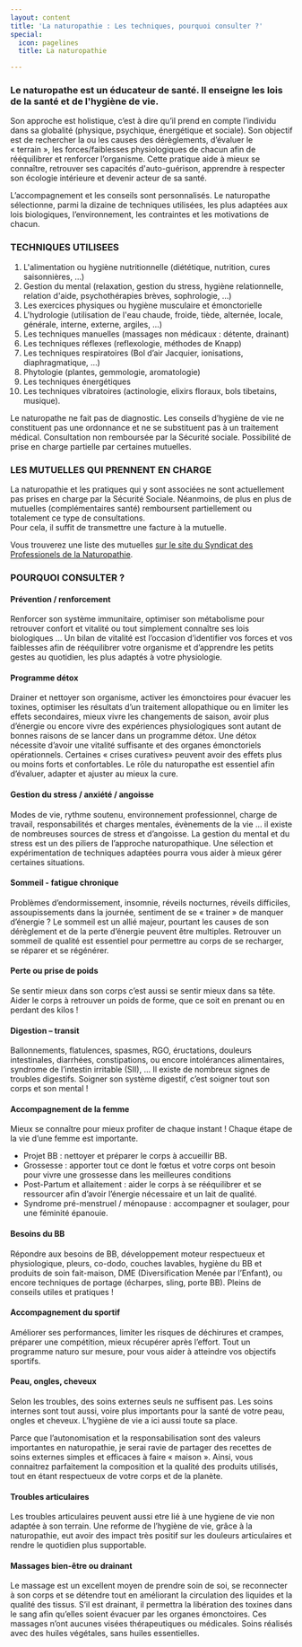 ```yaml
---
layout: content
title: 'La naturopathie : Les techniques, pourquoi consulter ?'
special:
  icon: pagelines
  title: La naturopathie

---
```


### Le naturopathe est un éducateur de santé. Il enseigne les lois de la santé et de l'hygiène de vie.

Son approche est holistique, c’est à dire qu’il prend en compte l’individu dans sa globalité (physique, psychique, énergétique et sociale).
Son objectif est de rechercher la ou les causes des dérèglements, d’évaluer le « terrain », les forces/faiblesses physiologiques de chacun afin de rééquilibrer et renforcer l’organisme.
Cette pratique aide à mieux se connaître, retrouver ses capacités d'auto-guérison, apprendre à respecter son écologie intérieure et devenir acteur de sa santé.

L’accompagnement et les conseils sont personnalisés. Le naturopathe sélectionne, parmi la dizaine de techniques utilisées, les plus adaptées aux lois biologiques, l’environnement, les contraintes et les motivations de chacun.

### TECHNIQUES UTILISEES

1. L'alimentation ou hygiène nutritionnelle (diététique, nutrition, cures saisonnières, …)
2. Gestion du mental (relaxation, gestion du stress, hygiène relationnelle, relation d'aide, psychothérapies brèves, sophrologie, …)
3. Les exercices physiques ou hygiène musculaire et émonctorielle
4. L'hydrologie (utilisation de l'eau chaude, froide, tiède, alternée, locale, générale, interne, externe, argiles, …)
5. Les techniques manuelles (massages non médicaux : détente, drainant)
6. Les techniques réflexes (reflexologie, méthodes de Knapp)
7. Les techniques respiratoires  (Bol d’air Jacquier, ionisations, diaphragmatique, …)
8. Phytologie (plantes, gemmologie, aromatologie) 
9. Les techniques énergétiques 
10. Les techniques vibratoires (actinologie, elixirs floraux, bols tibetains, musique).

Le naturopathe ne fait pas de diagnostic.
Les conseils d’hygiène de vie ne constituent pas une ordonnance et ne se substituent pas à un traitement médical.
Consultation non remboursée par la Sécurité sociale. Possibilité de prise en charge partielle par certaines mutuelles.



### LES MUTUELLES QUI PRENNENT EN CHARGE

La naturopathie et les pratiques qui y sont associées ne sont actuellement pas prises en charge par la Sécurité Sociale.
Néanmoins, de plus en plus de mutuelles (complémentaires santé) remboursent partiellement ou totalement ce type de consultations.  
Pour cela, il suffit de transmettre une facture à la mutuelle.

Vous trouverez une liste des mutuelles [sur le site du Syndicat des Professionels de la Naturopathie](https://www.syndicat-naturopathie.fr/les-mutuelles/).



### POURQUOI CONSULTER ?

#### Prévention / renforcement 
Renforcer son système immunitaire, optimiser son métabolisme pour retrouver confort et vitalité ou tout simplement connaître ses lois biologiques …
Un bilan de vitalité est l’occasion d’identifier vos forces et vos faiblesses afin de rééquilibrer votre organisme et d’apprendre les petits gestes au quotidien, les plus adaptés à votre physiologie.

#### Programme détox 
Drainer et nettoyer son organisme, activer les émonctoires pour évacuer les toxines, optimiser les résultats d’un traitement allopathique ou en limiter les effets secondaires, mieux vivre les changements de saison, avoir plus d’énergie ou encore vivre des expériences physiologiques sont autant de bonnes raisons de se lancer dans un programme détox.
Une détox nécessite d’avoir une vitalité suffisante et des organes émonctoriels opérationnels. 
Certaines « crises curatives» peuvent avoir des effets plus ou moins forts et confortables. Le rôle du naturopathe est essentiel afin d’évaluer, adapter et ajuster au mieux la cure.

#### Gestion du stress / anxiété / angoisse
Modes de vie, rythme soutenu, environnement professionnel, charge de travail, responsabilités et charges mentales, évènements de la vie … il existe de nombreuses sources de stress et d’angoisse.
La gestion du mental et du stress est un des piliers de l’approche naturopathique. 
Une sélection et expérimentation de techniques adaptées pourra vous aider à mieux gérer certaines situations.

#### Sommeil - fatigue chronique 
Problèmes d’endormissement, insomnie, réveils nocturnes, réveils difficiles, assoupissements dans la journée, sentiment de se « trainer » de manquer d’énergie ?
Le sommeil est un allié majeur, pourtant les causes de son dérèglement et de la perte d’énergie peuvent être multiples.
Retrouver un sommeil de qualité est essentiel pour permettre au corps de se recharger, se réparer et se régénérer.

#### Perte ou prise de poids
Se sentir mieux dans son corps c’est aussi se sentir mieux dans sa tête.
Aider le corps à retrouver un poids de forme, que ce soit en prenant ou en perdant des kilos !

#### Digestion – transit
Ballonnements, flatulences, spasmes, RGO, éructations, douleurs intestinales, diarrhées, constipations, ou encore intolérances alimentaires, syndrome de l’intestin irritable (SII), ...
Il existe de nombreux signes de troubles digestifs. Soigner son système digestif, c’est soigner tout son corps et son mental !

#### Accompagnement de la femme
Mieux se connaître pour mieux profiter de chaque instant ! Chaque étape de la vie d’une femme est importante. 
- Projet BB : nettoyer et préparer le corps à accueillir BB.
- Grossesse : apporter tout ce dont le fœtus et votre corps ont besoin pour vivre une grossesse dans les meilleures conditions
- Post-Partum et allaitement :  aider le corps à se rééquilibrer et se ressourcer afin d’avoir l’énergie nécessaire et un lait de qualité.
- Syndrome pré-menstruel / ménopause : accompagner et soulager, pour une féminité épanouie.

#### Besoins du BB
Répondre aux besoins de BB, développement moteur respectueux et physiologique, pleurs, co-dodo, couches lavables, hygiène du BB et produits de soin fait-maison, DME (Diversification Menée par l’Enfant), ou encore techniques de portage (écharpes, sling, porte BB).  Pleins de conseils utiles et pratiques !

#### Accompagnement du sportif
Améliorer ses performances, limiter les risques de déchirures et crampes, préparer une compétition, mieux récupérer après l’effort.
Tout un programme naturo sur mesure, pour vous aider à atteindre vos objectifs sportifs.

#### Peau, ongles, cheveux
Selon les troubles, des soins externes seuls ne suffisent pas. Les soins internes sont tout aussi, voire plus importants pour la santé de votre peau, ongles et cheveux. 
L’hygiène de vie a ici aussi toute sa place. 

Parce que l’autonomisation  et la responsabilisation sont des valeurs importantes en naturopathie, je serai ravie de partager des recettes de soins externes simples et efficaces  à faire « maison ».
Ainsi, vous connaitrez parfaitement la composition et la qualité des produits utilisés, tout en étant respectueux de votre corps et de la planète.

#### Troubles articulaires
Les troubles articulaires peuvent aussi etre lié à une hygiene de vie non adaptée à son terrain. Une reforme de l’hygiène de vie, grâce à la naturopathie, eut avoir des impact très positif sur les douleurs articulaires et rendre le quotidien plus supportable.

#### Massages bien-être ou drainant
Le massage est un excellent moyen de prendre soin de soi, se reconnecter à son corps et se détendre tout en améliorant la circulation des liquides et la qualité des tissus.
S’il est drainant, il permettra la libération des toxines dans le sang afin qu’elles soient évacuer par les organes émonctoires.
Ces massages n’ont aucunes visées thérapeutiques ou médicales.
Soins réalisés avec des huiles végétales, sans huiles essentielles.

